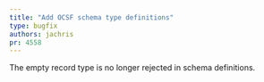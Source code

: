 ```yaml
---
title: "Add OCSF schema type definitions"
type: bugfix
authors: jachris
pr: 4558
---
```


The empty record type is no longer rejected in schema definitions.
